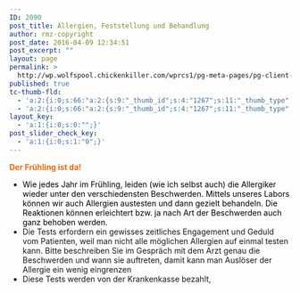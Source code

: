 ```yaml
---
ID: 2090
post_title: Allergien, Feststellung und Behandlung
author: rmz-copyright
post_date: 2016-04-09 12:34:51
post_excerpt: ""
layout: page
permalink: >
  http://wp.wolfspool.chickenkiller.com/wprcs1/pg-meta-pages/pg-client-pages-rmz/kassenleistungen/allergien-feststellung-und-behandlung/
published: true
tc-thumb-fld:
  - 'a:2:{i:0;s:66:"a:2:{s:9:"_thumb_id";s:4:"1267";s:11:"_thumb_type";s:7:"default";}";i:1;s:66:"a:2:{s:9:"_thumb_id";s:4:"1267";s:11:"_thumb_type";s:7:"default";}";}'
  - 'a:2:{i:0;s:66:"a:2:{s:9:"_thumb_id";s:4:"1267";s:11:"_thumb_type";s:7:"default";}";i:1;s:66:"a:2:{s:9:"_thumb_id";s:4:"1267";s:11:"_thumb_type";s:7:"default";}";}'
layout_key:
  - 'a:1:{i:0;s:0:"";}'
post_slider_check_key:
  - 'a:1:{i:0;s:1:"0";}'
---
```

<span style="color: #ff6600;"><strong> Der Frühling ist da!</strong></span>

<ul>
    <li><span style="color: #000000;">Wie jedes Jahr im Frühling, leiden (wie ich selbst auch) die Allergiker wieder unter den verschiedensten Beschwerden. Mittels unseres Labors können wir auch Allergien austesten und dann gezielt behandeln. Die Reaktionen können erleichtert bzw. ja nach Art der Beschwerden auch ganz behoben werden.</span></li>
    <li>Die Tests erfordern ein gewisses zeitliches Engagement und Geduld vom Patienten, weil man nicht alle möglichen Allergien auf einmal testen kann. Bitte beschreiben Sie im Gespräch mit dem Arzt genau die Beschwerden und wann sie auftreten, damit kann man Auslöser der Allergie ein wenig eingrenzen</li>
    <li>Diese Tests werden von der Krankenkasse bezahlt,</li>
</ul>